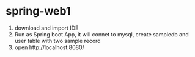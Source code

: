# spring-web1
1) download and import IDE
2) Run as Spring boot App, it will connet to mysql, create sampledb and user table with two sample record
3) open http://localhost:8080/
